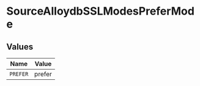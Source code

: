 # SourceAlloydbSSLModesPreferMode


## Values

| Name     | Value    |
| -------- | -------- |
| `PREFER` | prefer   |